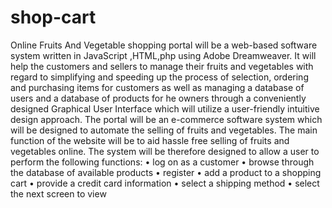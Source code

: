 # shop-cart

Online Fruits And Vegetable shopping portal will be a web-based software system written in JavaScript ,HTML,php using Adobe Dreamweaver. It will help the customers and sellers to manage their fruits and vegetables with regard to simplifying and speeding up the process of selection, ordering and purchasing items for customers as well as managing a database of users and a database of products for he owners through a conveniently designed Graphical User Interface which will utilize a user-friendly intuitive design approach. 
The portal will be an e-commerce software system which will be designed to automate the selling of fruits and vegetables. The main function of the website will be to aid hassle free selling of fruits and vegetables online. The system will be therefore designed to allow a user to perform the following functions:
•	log on as a customer 
•	browse through the database of available products 
•	register 
•	add a product to a shopping cart 
•	provide a credit card information 
•	select a shipping method 
•	select the next screen to view 

